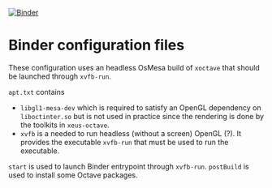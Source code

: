 [![Binder](https://mybinder.org/badge_logo.svg)](https://mybinder.org/v2/gh/ubik60/xeus-octave/main?labpath=AR2-AR4.ipynb)

# Binder configuration files

These configuration uses an headless OsMesa build of ``xoctave`` that should be
launched through ``xvfb-run``.

``apt.txt`` contains
- ``libgl1-mesa-dev`` which is required to satisfy an OpenGL dependency on ``liboctinter.so``
  but is not used in practice since the rendering is done by the toolkits in ``xeus-octave``.
- ``xvfb`` is a needed to run headless (without a screen) OpenGL (?).
  It provides the executable ``xvfb-run`` that must be used to run the executable.

``start`` is used to launch Binder entrypoint through ``xvfb-run``.
``postBuild`` is used to install some Octave packages.

